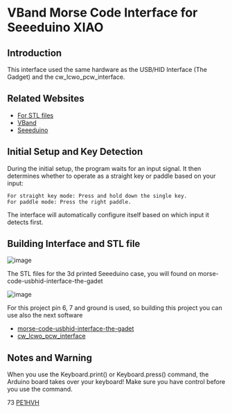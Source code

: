 VBand Morse Code Interface for Seeeduino XIAO
=================================================

Introduction
---------------

This interface used the same hardware as the USB/HID Interface (The Gadget) and the cw_lcwo_pcw_interface.
  
Related Websites
---------------

- [For STL files](https://hackaday.io/project/184702-morse-code-usbhid-interface-the-gadet)
- [VBand](https://hamradio.solutions/vband/)
- [Seeeduino](https://wiki.seeedstudio.com/Seeed_Arduino_Boards/)

Initial Setup and Key Detection
-------------------------------

During the initial setup, the program waits for an input signal. It then determines whether to operate as a straight key or paddle based on your input:

    For straight key mode: Press and hold down the single key.
    For paddle mode: Press the right paddle.

The interface will automatically configure itself based on which input it detects first.
  
Building Interface and STL file
-------------------------------

![image](https://github.com/user-attachments/assets/cddb993a-dabf-4d2f-94d4-71d31f3f7a09)

The STL files for the 3d printed Seeeduino case, you will found on morse-code-usbhid-interface-the-gadet

![image](https://github.com/user-attachments/assets/9772ca79-4dc4-4013-a776-0f0fd51553f1)


For this project pin 6, 7  and ground is used, so building this project you can use also the next software

- [morse-code-usbhid-interface-the-gadet](https://hackaday.io/project/184702-morse-code-usbhid-interface-the-gadet)
- [cw_lcwo_pcw_interface](https://github.com/pe1hvh/cw_lcwo_pcw_interface)


Notes and Warning
-----------------

When you use the Keyboard.print() or Keyboard.press() command, the Arduino board takes over your keyboard! Make sure you have control before you use the command.

73 [PE1HVH ](https://www.pe1hvh.nl)

